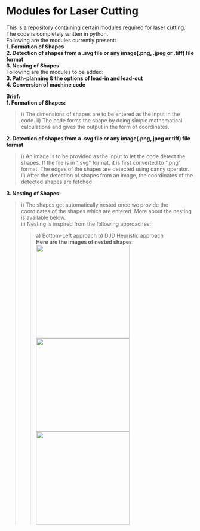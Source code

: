 # 																											Modules for Laser Cutting
This is a repository containing certain modules required for laser cutting. The code is completely written in python.  
Following are the modules currently present:  
**1. Formation of Shapes**  
**2. Detection of shapes from a .svg file or any image(.png, .jpeg or .tiff) file format**  
**3. Nesting of Shapes**  
Following are the modules to be added:  
**3. Path-planning & the options of lead-in and lead-out**  
**4. Conversion of machine code**  

**Brief:**  
__1. Formation of Shapes:__  
> i) The dimensions of shapes are to be entered as the input in the code.
> ii) The code forms the shape by doing simple mathematical calculations and gives the output in the form of coordinates.  

__2. Detection of shapes from a .svg file or any image(.png, jpeg or tiff) file format__
> i) An image is to be provided as the input to let the code detect the shapes. If the file is in ".svg" format, it is first converted to ".png" format. The edges of the shapes are detected using canny operator.
> ii) After the detection of shapes from an image, the coordinates of the detected shapes are fetched .

__3. Nesting of Shapes:__  
> i) The shapes get automatically nested once we provide the coordinates of the shapes which are entered.  More about the nesting is available below.  
> ii) Nesting is inspired from the following approaches:
>> a) Bottom-Left approach
>> b) DJD Heuristic approach  
**Here are the images of nested shapes:**  
<img src="https://github.com/Harsheel15/modules-for-laser-cutting/blob/master/img/nested_shape_1.jpeg" width="250" height="250"> <img src="https://github.com/Harsheel15/modules-for-laser-cutting/blob/master/img/nested_shape_2.jpeg" width="250" height="250"> <img src="https://github.com/Harsheel15/modules-for-laser-cutting/blob/master/img/nested_shape_5.jpeg" width="250" height="250">

